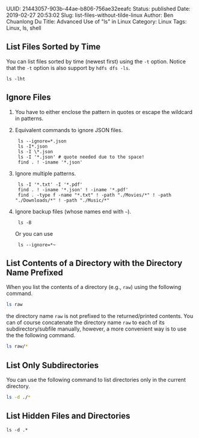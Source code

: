 UUID: 21443057-903b-44ae-b806-756ae32eeafc
Status: published
Date: 2019-02-27 20:53:02
Slug: list-files-without-tilde-linux
Author: Ben Chuanlong Du
Title: Advanced Use of "ls" in Linux
Category: Linux
Tags: Linux, ls, shell


## List Files Sorted by Time

You can list files sorted by time (newest first) using the `-t` option.
Notice that the `-t` option is also support by `hdfs dfs -ls`.

    ls -lht

## Ignore Files

1. You have to either enclose the pattern in quotes or escape the wildcard in patterns.

2. Equivalent commands to ignore JSON files.

        ls --ignore=*.json
        ls -I*.json
        ls -I \*.json
        ls -I '*.json' # quote needed due to the space!
        find . ! -iname '*.json'

3. Ignore multiple patterns.

        ls -I '*.txt' -I '*.pdf'
        find . ! -iname '*.json' ! -iname '*.pdf'
        find . -type f -name "*.txt" ! -path "./Movies/*" ! -path "./Downloads/*" ! -path "./Music/*"

4. Ignore backup files (whose names end with `~`).

        ls -B

    Or you can use

        ls --ignore=*~

## List Contents of a Directory with the Directory Name Prefixed

When you list the contents of a directory (e.g., `raw`) using the following command.
```bash
ls raw
```
the directory name `raw` is not prefixed to the returned/printed contents.
You can of course concatenate the directory name `raw` to each of its subdirectory/subfile manually,
however,
a more convenient way is to use the the following command.
```bash
ls raw/*
```

## List Only Subdirectories
You can use the following command to list directories only in the current directory.
```bash
ls -d ./*
```

## List Hidden Files and Directories
```language
ls -d .*
```

